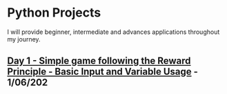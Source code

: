 # Python Projects

I will provide beginner, intermediate and advances applications throughout my journey.


## [Day 1 - Simple game following the Reward Principle - Basic Input and Variable Usage](https://github.com/gabrieledore/Python/blob/master/Day1.py) - 1/06/202